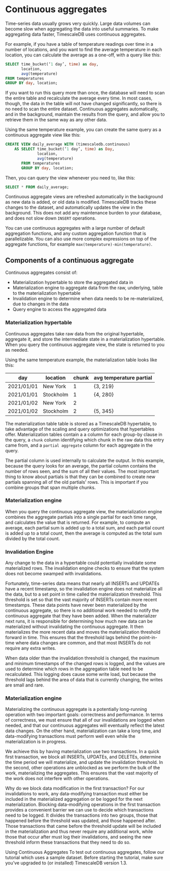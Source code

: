 # Continuous aggregates
Time-series data usually grows very quickly. Large data volumes can become slow when aggregating the data into useful summaries. To make aggregating data faster, TimescaleDB uses continuous aggregates.

For example, if you have a table of temperature readings over time in a number of locations, and you want to find the average temperature in each location, you can calculate the average as a one-off, with a query like this:

```sql
SELECT time_bucket(‘1 day’, time) as day,
       location,
       avg(temperature)
FROM temperatures
GROUP BY day, location;
```

If you want to run this query more than once, the database will need to scan the entire table and recalculate the average every time. In most cases, though, the data in the table will not have changed significantly, so there is no need to scan the entire dataset. Continuous aggregates automatically, and in the background, maintain the results from the query, and allow you to retrieve them in the same way as any other data.

Using the same temperature example, you can create the same query as a continuous aggregate view like this:

```sql
CREATE VIEW daily_average WITH (timescaledb.continuous)
    AS SELECT time_bucket(‘1 day’, time) as Day,
              location,
              avg(temperature)
       FROM temperatures
       GROUP BY day, location;
```

Then, you can query the view whenever you need to, like this:

```sql
SELECT * FROM daily_average;
```

Continuous aggregate views are refreshed automatically in the background as new data is added, or old data is modified. TimescaleDB tracks these changes to the dataset, and automatically updates the view in the background. This does not add any maintenance burden to your database, and does not slow down `INSERT` operations.

You can use continuous aggregates with a large number of default aggregation functions, and any custom aggregation function that is parallelizable. You can also use more complex expressions on top of the aggregate functions, for example `max(temperature)-min(temperature)`.


## Components of a continuous aggregate
Continuous aggregates consist of:
*   Materialization hypertable to store the aggregated data in
*   Materialization engine to aggregate data from the raw, underlying, table to the materialization hypertable
*   Invalidation engine to determine when data needs to be re-materialized, due to changes in the data
*   Query engine to access the aggregated data

### Materialization hypertable
Continuous aggregates take raw data from the original hypertable, aggregate it, and store the intermediate state in a materialization hypertable. When you query the continuous aggregate view, the state is returned to you as needed.

Using the same temperature example, the materialization table looks like this:

|day|location|chunk|avg temperature partial|
|-|-|-|-|
|2021/01/01|New York|1|{3, 219}|
|2021/01/01|Stockholm|1|{4, 280}|
|2021/01/02|New York|2||
|2021/01/02|Stockholm|2|{5, 345}|

The materialization table table is stored as a TimescaleDB hypertable, to take advantage of the scaling and query optimizations that hypertables offer. Materialization tables contain a a column for each group-by clause in the query, a `chunk` column identifying which chunk in the raw data this entry came from, and a `partial aggregate` column for each aggregate in the query.

The partial column is used internally to calculate the output. In this example, because the query looks for an average, the partial column contains the number of rows seen, and the sum of all their values. The most important thing to know about partials is that they can be combined to create new partials spanning all of the old partials' rows. This is important if you combine groups that span multiple chunks.

### Materialization engine
When you query the continuous aggregate view, the materialization engine combines the aggregate partials into a single partial for each time range, and calculates the value that is returned. For example, to compute an average, each partial sum is added up to a total sum, and each partial count is added up to a total count, then the average is computed as the total sum divided by the total count.

### Invalidation Engine
Any change to the data in a hypertable could potentially invalidate some materialized rows. The invalidation engine checks to ensure that the system does not become swamped with invalidations.

Fortunately, time-series data means that nearly all INSERTs and UPDATEs have a recent timestamp, so the invalidation engine does not materialize all the data, but to a set point in time called the materialization threshold. This threshold is set so that the vast majority of INSERTs contain more recent timestamps. These data points have never been materialized by the continuous aggregate, so there is no additional work needed to notify the continuous aggregate that they have been added. When the materializer next runs, it is responsible for determining how much new data can be materialized without invalidating the continuous aggregate. It then materializes the more recent data and moves the materialization threshold forward in time. This ensures that the threshold lags behind the point-in-time where data changes are common, and that most INSERTs do not require any extra writes.

When data older than the invalidation threshold is changed, the maximum and minimum timestamps of the changed rows is logged, and the values are used to determine which rows in the aggregation table need to be recalculated. This logging does cause some write load, but because the threshold lags behind the area of data that is currently changing, the writes are small and rare.

<!---
Lana, you're up to here! --LKB 2021-06-21
-->

### Materialization engine
Materializing the continuous aggregate is a potentially long-running operation with two important goals: correctness and performance. In terms of correctness, we must ensure that all of our invalidations are logged when needed, and that our continuous aggregates will eventually reflect the latest data changes. On the other hand, materialization can take a long time, and data-modifying transactions must perform well even while the materialization is in progress.

We achieve this by having materialization use two transactions. In a quick first transaction, we block all INSERTs, UPDATEs, and DELETEs, determine the time period we will materialize, and update the invalidation threshold. In the second, other operations are unblocked as we perform the bulk of the work, materializing the aggregates. This ensures that the vast majority of the work does not interfere with other operations.

Why do we block data modification in the first transaction? For our invalidations to work, any data-modifying transaction must either be included in the materialized aggregation or be logged for the next materialization. Blocking data-modifying operations in the first transaction provides a convenient barrier we can use to decide which transactions need to be logged. It divides the transactions into two groups, those that happened before the threshold was updated, and those happened after. Those transactions that came before the threshold update will be included in the materialization and thus never require any additional work, while those that occur after must log their invalidations, and seeing the new threshold inform these transactions that they need to do so.

Using Continuous Aggregates
To test out continuous aggregates, follow our tutorial which uses a sample dataset. Before starting the tutorial, make sure you’ve upgraded to (or installed) TimescaleDB version 1.3.
